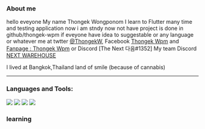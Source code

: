 ### About me 
hello eveyone My name Thongek Wongponom I learn to Flutter many time and testing application 
now i am stndy now not have project is done in github/thongek-wpm if eveyone have idea to suggestable or any language or whatever me at twtter [@ThongekW](https://twitter.com/ThongekW), Facebook [Thongek Wpm](https://www.facebook.com/BreakerGEz) and [Fanpage : Thongek Wpm](https://www.facebook.com/ThongekWpmTh/) or Discord [The Next 다음#1352]
My team Discord [NEXT WAREHOUSE](https://discord.gg/bppT8TaYrf)

I lived at Bangkok,Thailand land of smile (because of cannabis)
___________________________________________________________________________________________________________________________________


### Languages and Tools:

<a href=https://dart.dev><img src =https://user-images.githubusercontent.com/70640558/205704852-a7854953-26a8-41de-8119-70595db96c96.png></a> <a href=https://flutter.dev><img src =https://user-images.githubusercontent.com/70640558/205705119-9a283f5d-f266-45db-a490-ae8cf7bcac4f.png></a> <a href= https://firebase.google.com><img src =https://user-images.githubusercontent.com/70640558/205704514-64379b99-f0ce-4298-8139-ac9000d5a3fd.png></a>
<a href= https://code.visualstudio.com><img src =https://user-images.githubusercontent.com/70640558/205961074-60b5c636-ac50-4ec8-813f-7c8b0663fed5.png></a>


### learning 
